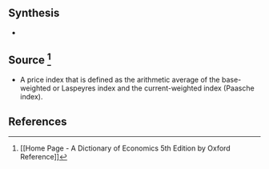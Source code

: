 ## Synthesis
- 
## Source [^1]
- A price index that is defined as the arithmetic average of the base-weighted or Laspeyres index and the current-weighted index (Paasche index).
## References

[^1]: [[Home Page - A Dictionary of Economics 5th Edition by Oxford Reference]]